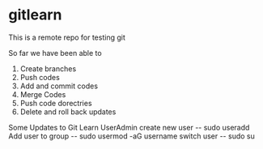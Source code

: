 # gitlearn
This is a remote repo for testing git

So far we have been able to 
1. Create branches
2. Push codes
3. Add and commit codes
4. Merge Codes
5. Push code dorectries
6. Delete and roll back updates


Some Updates to Git Learn
UserAdmin
create new user -- sudo useradd <username>
Add user to group -- sudo usermod -aG <group> username
switch user  -- sudo su <username>
